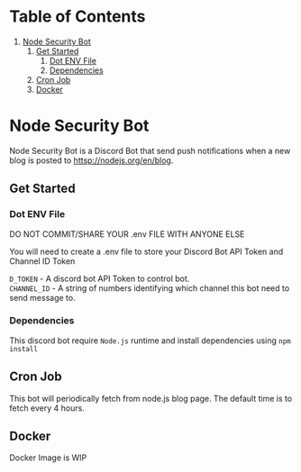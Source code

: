 
# Table of Contents

1.  [Node Security Bot](#orgbb39b4f)
    1.  [Get Started](#orgf7c6c0c)
        1.  [Dot ENV File](#orged708e2)
        2.  [Dependencies](#org0643768)
    2.  [Cron Job](#org595857d)
    3.  [Docker](#org14858e0)


<a id="orgbb39b4f"></a>

# Node Security Bot

Node Security Bot is a Discord Bot that send push notifications when a new blog is posted to [httsp://nodejs.org/en/blog](<https://nodejs.org/en/blog>).


<a id="orgf7c6c0c"></a>

## Get Started


<a id="orged708e2"></a>

### Dot ENV File

DO NOT COMMIT/SHARE YOUR .env FILE WITH ANYONE ELSE

You will need to create a .env file to store your Discord Bot API Token and Channel ID Token

`D_TOKEN` - A discord bot API Token to control bot. <br/>
`CHANNEL_ID` - A string of numbers identifying which channel this bot need to send message to.


<a id="org0643768"></a>

### Dependencies

This discord bot require `Node.js` runtime and install dependencies using `npm install`


<a id="org595857d"></a>

## Cron Job

This bot will periodically fetch from node.js blog page. The default time is to fetch every 4 hours.


<a id="org14858e0"></a>

## Docker

Docker Image is WIP

